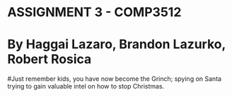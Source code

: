 # ASSIGNMENT 3 - COMP3512
# By Haggai Lazaro, Brandon Lazurko, Robert Rosica

#Just remember kids, you have now become the Grinch; spying on Santa trying to gain valuable intel on how to stop Christmas.